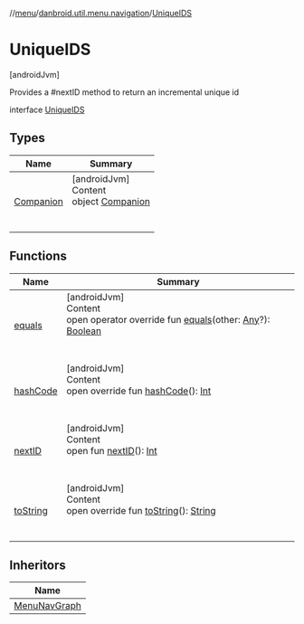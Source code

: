 //[menu](../../index.md)/[danbroid.util.menu.navigation](../index.md)/[UniqueIDS](index.md)



# UniqueIDS  
 [androidJvm] 

Provides a #nextID method to return an incremental unique id

interface [UniqueIDS](index.md)   


## Types  
  
|  Name|  Summary| 
|---|---|
| [Companion](-companion/index.md)| [androidJvm]  <br>Content  <br>object [Companion](-companion/index.md)  <br><br><br>


## Functions  
  
|  Name|  Summary| 
|---|---|
| [equals](../../danbroid.util.menu.ui.model/-menu-list-model/-companion/-new-instance-factory/index.md#kotlin/Any/equals/#kotlin.Any?/PointingToDeclaration/)| [androidJvm]  <br>Content  <br>open operator override fun [equals](../../danbroid.util.menu.ui.model/-menu-list-model/-companion/-new-instance-factory/index.md#kotlin/Any/equals/#kotlin.Any?/PointingToDeclaration/)(other: [Any](https://kotlinlang.org/api/latest/jvm/stdlib/kotlin/-any/index.html)?): [Boolean](https://kotlinlang.org/api/latest/jvm/stdlib/kotlin/-boolean/index.html)  <br><br><br>
| [hashCode](../../danbroid.util.menu.ui.model/-menu-list-model/-companion/-new-instance-factory/index.md#kotlin/Any/hashCode/#/PointingToDeclaration/)| [androidJvm]  <br>Content  <br>open override fun [hashCode](../../danbroid.util.menu.ui.model/-menu-list-model/-companion/-new-instance-factory/index.md#kotlin/Any/hashCode/#/PointingToDeclaration/)(): [Int](https://kotlinlang.org/api/latest/jvm/stdlib/kotlin/-int/index.html)  <br><br><br>
| [nextID](next-i-d.md)| [androidJvm]  <br>Content  <br>open fun [nextID](next-i-d.md)(): [Int](https://kotlinlang.org/api/latest/jvm/stdlib/kotlin/-int/index.html)  <br><br><br>
| [toString](../../danbroid.util.menu.ui.model/-menu-list-model/-companion/-new-instance-factory/index.md#kotlin/Any/toString/#/PointingToDeclaration/)| [androidJvm]  <br>Content  <br>open override fun [toString](../../danbroid.util.menu.ui.model/-menu-list-model/-companion/-new-instance-factory/index.md#kotlin/Any/toString/#/PointingToDeclaration/)(): [String](https://kotlinlang.org/api/latest/jvm/stdlib/kotlin/-string/index.html)  <br><br><br>


## Inheritors  
  
|  Name| 
|---|
| [MenuNavGraph](../-menu-nav-graph/index.md)

